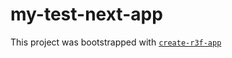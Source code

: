 # my-test-next-app

This project was bootstrapped with [`create-r3f-app`](https://github.com/utsuboco/create-r3f-app)